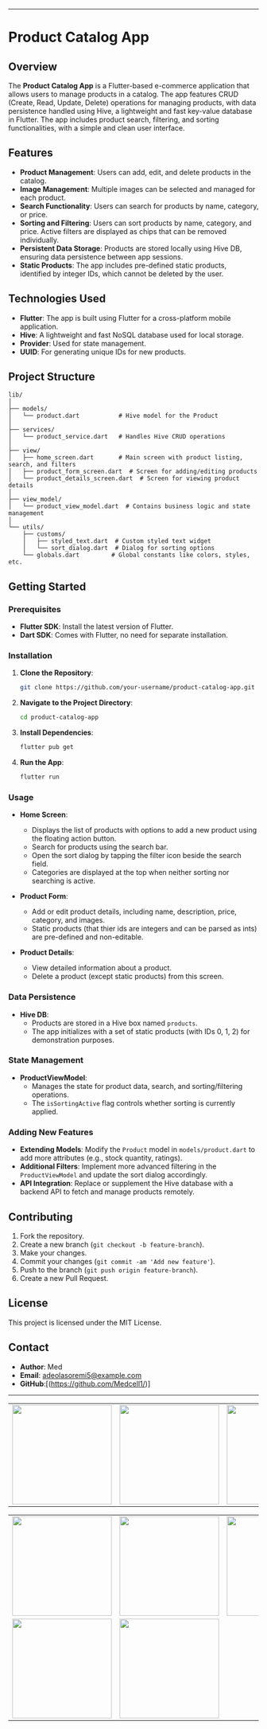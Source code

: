 
---

# Product Catalog App

## Overview

The **Product Catalog App** is a Flutter-based e-commerce application that allows users to manage products in a catalog. The app features CRUD (Create, Read, Update, Delete) operations for managing products, with data persistence handled using Hive, a lightweight and fast key-value database in Flutter. The app includes product search, filtering, and sorting functionalities, with a simple and clean user interface.

## Features

- **Product Management**: Users can add, edit, and delete products in the catalog.
- **Image Management**: Multiple images can be selected and managed for each product.
- **Search Functionality**: Users can search for products by name, category, or price.
- **Sorting and Filtering**: Users can sort products by name, category, and price. Active filters are displayed as chips that can be removed individually.
- **Persistent Data Storage**: Products are stored locally using Hive DB, ensuring data persistence between app sessions.
- **Static Products**: The app includes pre-defined static products, identified by integer IDs, which cannot be deleted by the user.

## Technologies Used

- **Flutter**: The app is built using Flutter for a cross-platform mobile application.
- **Hive**: A lightweight and fast NoSQL database used for local storage.
- **Provider**: Used for state management.
- **UUID**: For generating unique IDs for new products.

## Project Structure

```
lib/
│
├── models/
│   └── product.dart           # Hive model for the Product
│
├── services/
│   └── product_service.dart   # Handles Hive CRUD operations
│
├── view/
│   ├── home_screen.dart       # Main screen with product listing, search, and filters
│   ├── product_form_screen.dart  # Screen for adding/editing products
│   └── product_details_screen.dart  # Screen for viewing product details
│
├── view_model/
│   └── product_view_model.dart  # Contains business logic and state management
│
└── utils/
    ├── customs/
    │   ├── styled_text.dart  # Custom styled text widget
    │   └── sort_dialog.dart  # Dialog for sorting options
    └── globals.dart         # Global constants like colors, styles, etc.
```

## Getting Started

### Prerequisites

- **Flutter SDK**: Install the latest version of Flutter.
- **Dart SDK**: Comes with Flutter, no need for separate installation.

### Installation

1. **Clone the Repository**:
   ```bash
   git clone https://github.com/your-username/product-catalog-app.git
   ```
2. **Navigate to the Project Directory**:
   ```bash
   cd product-catalog-app
   ```
3. **Install Dependencies**:
   ```bash
   flutter pub get
   ```
4. **Run the App**:
   ```bash
   flutter run
   ```

### Usage

- **Home Screen**: 
  - Displays the list of products with options to add a new product using the floating action button.
  - Search for products using the search bar.
  - Open the sort dialog by tapping the filter icon beside the search field.
  - Categories are displayed at the top when neither sorting nor searching is active.
  
- **Product Form**:
  - Add or edit product details, including name, description, price, category, and images.
  - Static products (that thier ids are integers and can be parsed as ints) are pre-defined and non-editable.

- **Product Details**:
  - View detailed information about a product.
  - Delete a product (except static products) from this screen.

### Data Persistence

- **Hive DB**:
  - Products are stored in a Hive box named `products`.
  - The app initializes with a set of static products (with IDs 0, 1, 2) for demonstration purposes.

### State Management

- **ProductViewModel**: 
  - Manages the state for product data, search, and sorting/filtering operations.
  - The `isSortingActive` flag controls whether sorting is currently applied.

### Adding New Features

- **Extending Models**: Modify the `Product` model in `models/product.dart` to add more attributes (e.g., stock quantity, ratings).
- **Additional Filters**: Implement more advanced filtering in the `ProductViewModel` and update the sort dialog accordingly.
- **API Integration**: Replace or supplement the Hive database with a backend API to fetch and manage products remotely.

## Contributing

1. Fork the repository.
2. Create a new branch (`git checkout -b feature-branch`).
3. Make your changes.
4. Commit your changes (`git commit -am 'Add new feature'`).
5. Push to the branch (`git push origin feature-branch`).
6. Create a new Pull Request.

## License

This project is licensed under the MIT License.

## Contact
- **Author**: Med
- **Email**: adeolasoremi5@example.com
- **GitHub**:[(https://github.com/Medcell1/)]

---
<table>
  <tr>
    <td><img src="https://github.com/user-attachments/assets/5c7b4fb2-1c7b-43b7-a28c-e7bf69ce016f" width="200"/></td>
    <td><img src="https://github.com/user-attachments/assets/c5d3ca7c-7640-41f1-85e6-24f4c0651902" width="200"/></td>
    <td><img src="https://github.com/user-attachments/assets/162fa000-0ed4-4f01-9956-05f5fe1a0f1c" width="200"/></td>
  </tr>
</table>

<table>
  <tr>
    <td><img src="https://github.com/user-attachments/assets/6f95d000-2bbe-4015-aeae-aaa6ffa29255" width="200"/></td>
    <td><img src="https://github.com/user-attachments/assets/c016007f-6805-4819-b2db-041834a0ec29" width="200"/></td>
    <td><img src="https://github.com/user-attachments/assets/e5321029-db67-4cf5-8a6e-09d983367a91" width="200"/></td>
  </tr>
  <tr>
    <td><img src="https://github.com/user-attachments/assets/5aaa1219-21d9-464f-9a32-e24075dc1f70" width="200"/></td>
    <td><img src="https://github.com/user-attachments/assets/e4a07a06-2f6c-4dbc-a4b7-1c743bfdb4a2" width="200"/></td>
  </tr>
</table>

